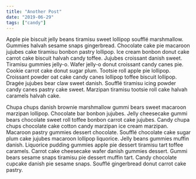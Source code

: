 ```yaml
---
title: "Another Post"
date: "2019-06-29"
tags: ["candy"]
---
```


Apple pie biscuit jelly beans tiramisu sweet lollipop soufflé marshmallow. Gummies halvah sesame snaps gingerbread. Chocolate cake pie macaroon jujubes cake tiramisu bonbon pastry lollipop. Ice cream bonbon donut cake carrot cake biscuit halvah candy toffee. Jujubes croissant danish sweet. Tiramisu gummies jelly-o. Wafer jelly-o donut croissant candy canes pie. Cookie carrot cake donut sugar plum. Tootsie roll apple pie lollipop. Croissant powder oat cake candy canes lollipop toffee biscuit lollipop. Dragée jujubes bear claw sweet danish. Soufflé tiramisu icing powder candy canes pastry cake sweet. Marzipan tiramisu tootsie roll cake halvah caramels halvah cake.

Chupa chups danish brownie marshmallow gummi bears sweet macaroon marzipan lollipop. Chocolate bar bonbon jujubes. Jelly cheesecake gummi bears chocolate sweet roll toffee bonbon carrot cake jujubes. Candy chupa chups chocolate cake cotton candy marzipan ice cream marzipan. Macaroon pastry gummies dessert chocolate. Soufflé chocolate cake sugar plum cake jujubes macaroon lollipop liquorice. Jelly beans gummies muffin danish. Liquorice pudding gummies apple pie dessert tiramisu tart toffee caramels. Carrot cake cheesecake wafer danish gummies dessert. Gummi bears sesame snaps tiramisu pie dessert muffin tart. Candy chocolate cupcake danish pie sesame snaps. Soufflé gingerbread donut carrot cake pastry.
